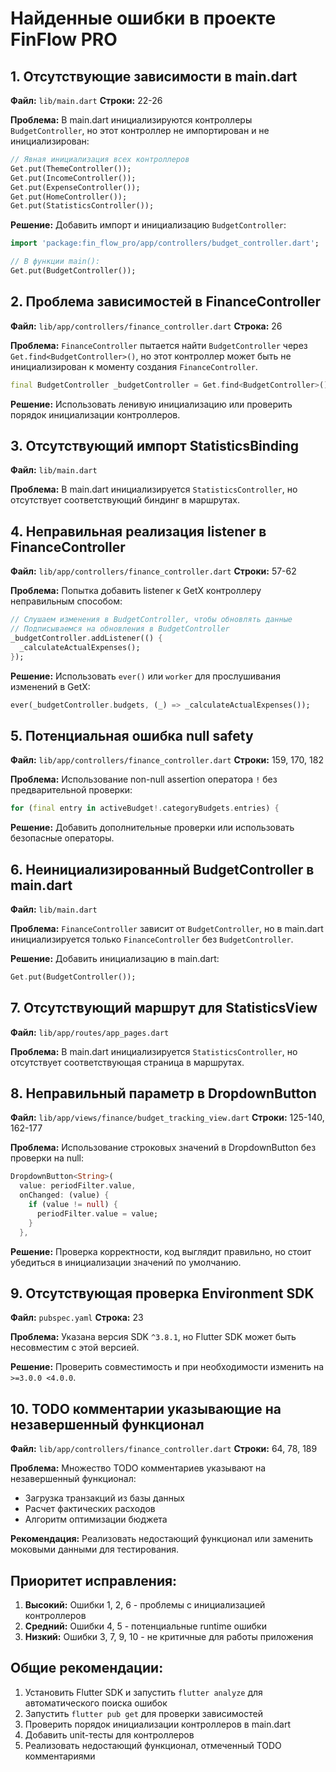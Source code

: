# Найденные ошибки в проекте FinFlow PRO

## 1. Отсутствующие зависимости в main.dart

**Файл:** `lib/main.dart`
**Строки:** 22-26

**Проблема:** В main.dart инициализируются контроллеры `BudgetController`, но этот контроллер не импортирован и не инициализирован:

```dart
// Явная инициализация всех контроллеров
Get.put(ThemeController());
Get.put(IncomeController());
Get.put(ExpenseController());
Get.put(HomeController());
Get.put(StatisticsController());
```

**Решение:** Добавить импорт и инициализацию `BudgetController`:
```dart
import 'package:fin_flow_pro/app/controllers/budget_controller.dart';

// В функции main():
Get.put(BudgetController());
```

## 2. Проблема зависимостей в FinanceController

**Файл:** `lib/app/controllers/finance_controller.dart`
**Строка:** 26

**Проблема:** `FinanceController` пытается найти `BudgetController` через `Get.find<BudgetController>()`, но этот контроллер может быть не инициализирован к моменту создания `FinanceController`.

```dart
final BudgetController _budgetController = Get.find<BudgetController>();
```

**Решение:** Использовать ленивую инициализацию или проверить порядок инициализации контроллеров.

## 3. Отсутствующий импорт StatisticsBinding

**Файл:** `lib/main.dart`

**Проблема:** В main.dart инициализируется `StatisticsController`, но отсутствует соответствующий биндинг в маршрутах.

## 4. Неправильная реализация listener в FinanceController

**Файл:** `lib/app/controllers/finance_controller.dart`
**Строки:** 57-62

**Проблема:** Попытка добавить listener к GetX контроллеру неправильным способом:

```dart
// Слушаем изменения в BudgetController, чтобы обновлять данные
// Подписываемся на обновления в BudgetController
_budgetController.addListener(() {
  _calculateActualExpenses();
});
```

**Решение:** Использовать `ever()` или `worker` для прослушивания изменений в GetX:
```dart
ever(_budgetController.budgets, (_) => _calculateActualExpenses());
```

## 5. Потенциальная ошибка null safety

**Файл:** `lib/app/controllers/finance_controller.dart`
**Строки:** 159, 170, 182

**Проблема:** Использование non-null assertion оператора `!` без предварительной проверки:

```dart
for (final entry in activeBudget!.categoryBudgets.entries) {
```

**Решение:** Добавить дополнительные проверки или использовать безопасные операторы.

## 6. Неинициализированный BudgetController в main.dart

**Файл:** `lib/main.dart`

**Проблема:** `FinanceController` зависит от `BudgetController`, но в main.dart инициализируется только `FinanceController` без `BudgetController`.

**Решение:** Добавить инициализацию в main.dart:
```dart
Get.put(BudgetController());
```

## 7. Отсутствующий маршрут для StatisticsView

**Файл:** `lib/app/routes/app_pages.dart`

**Проблема:** В main.dart инициализируется `StatisticsController`, но отсутствует соответствующая страница в маршрутах.

## 8. Неправильный параметр в DropdownButton

**Файл:** `lib/app/views/finance/budget_tracking_view.dart`
**Строки:** 125-140, 162-177

**Проблема:** Использование строковых значений в DropdownButton без проверки на null:

```dart
DropdownButton<String>(
  value: periodFilter.value,
  onChanged: (value) {
    if (value != null) {
      periodFilter.value = value;
    }
  },
```

**Решение:** Проверка корректности, код выглядит правильно, но стоит убедиться в инициализации значений по умолчанию.

## 9. Отсутствующая проверка Environment SDK

**Файл:** `pubspec.yaml`
**Строка:** 23

**Проблема:** Указана версия SDK `^3.8.1`, но Flutter SDK может быть несовместим с этой версией.

**Решение:** Проверить совместимость и при необходимости изменить на `>=3.0.0 <4.0.0`.

## 10. TODO комментарии указывающие на незавершенный функционал

**Файл:** `lib/app/controllers/finance_controller.dart`
**Строки:** 64, 78, 189

**Проблема:** Множество TODO комментариев указывают на незавершенный функционал:
- Загрузка транзакций из базы данных
- Расчет фактических расходов
- Алгоритм оптимизации бюджета

**Рекомендация:** Реализовать недостающий функционал или заменить моковыми данными для тестирования.

## Приоритет исправления:

1. **Высокий:** Ошибки 1, 2, 6 - проблемы с инициализацией контроллеров
2. **Средний:** Ошибки 4, 5 - потенциальные runtime ошибки
3. **Низкий:** Ошибки 3, 7, 9, 10 - не критичные для работы приложения

## Общие рекомендации:

1. Установить Flutter SDK и запустить `flutter analyze` для автоматического поиска ошибок
2. Запустить `flutter pub get` для проверки зависимостей
3. Проверить порядок инициализации контроллеров в main.dart
4. Добавить unit-тесты для контроллеров
5. Реализовать недостающий функционал, отмеченный TODO комментариями